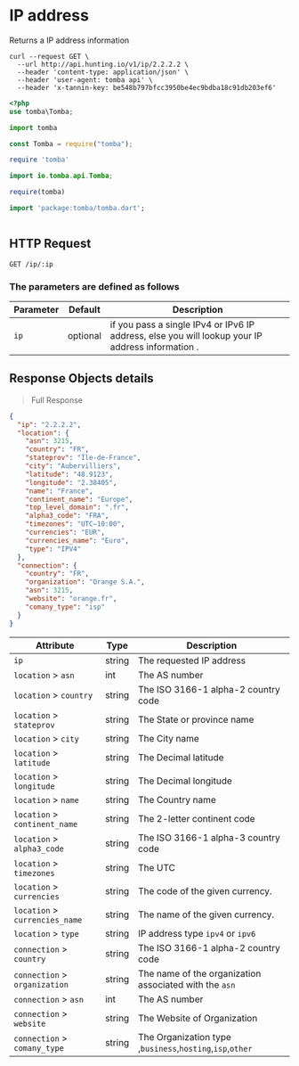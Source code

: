 # IP address

Returns a IP address information

```shell
curl --request GET \
  --url http://api.hunting.io/v1/ip/2.2.2.2 \
  --header 'content-type: application/json' \
  --header 'user-agent: tomba api' \
  --header 'x-tannin-key: be548b797bfcc3950be4ec9bdba18c91db203ef6'
```

```php
<?php
use tomba\Tomba;

```

```python
import tomba

```

```javascript
const Tomba = require("tomba");

```

```ruby
require 'tomba'

```

```java
import io.tomba.api.Tomba;

```


```r
require(tomba)

```



```dart
import 'package:tomba/tomba.dart';

```

```powershell

```

## HTTP Request

`GET /ip/:ip`

### The parameters are defined as follows

| Parameter | Default  | Description                                                                                      |
| --------- | -------- | ------------------------------------------------------------------------------------------------ |
| `ip`      | optional | if you pass a single IPv4 or IPv6 IP address, else you will lookup your IP address information . |

## Response  Objects details

> Full Response

```json
{
  "ip": "2.2.2.2",
  "location": {
    "asn": 3215,
    "country": "FR",
    "stateprov": "Île-de-France",
    "city": "Aubervilliers",
    "latitude": "48.9123",
    "longitude": "2.38405",
    "name": "France",
    "continent_name": "Europe",
    "top_level_domain": ".fr",
    "alpha3_code": "FRA",
    "timezones": "UTC−10:00",
    "currencies": "EUR",
    "currencies_name": "Euro",
    "type": "IPV4"
  },
  "connection": {
    "country": "FR",
    "organization": "Orange S.A.",
    "asn": 3215,
    "website": "orange.fr",
    "comany_type": "isp"
  }
}
```

| Attribute                      | Type   | Description                                               |
| ------------------------------ | ------ | --------------------------------------------------------- |
| `ip`                           | string | The requested IP address                                  |
| `location` > `asn`             | int    | The AS number                                             |
| `location` > `country`         | string | The ISO 3166-1 alpha-2 country code                       |
| `location` > `stateprov`       | string | The State or province name                                |
| `location` > `city`            | string | The City name                                             |
| `location` > `latitude`        | string | The Decimal latitude                                      |
| `location` > `longitude`       | string | The Decimal longitude                                     |
| `location` > `name`            | string | The Country name                                          |
| `location` > `continent_name`  | string | The 2-letter continent code                               |
| `location` > `alpha3_code`     | string | The ISO 3166-1 alpha-3 country code                       |
| `location` > `timezones`       | string | The UTC                                                   |
| `location` > `currencies`      | string | The code of the given currency.                           |
| `location` > `currencies_name` | string | The name of the given currency.                           |
| `location` > `type`            | string | IP address type `ipv4` or `ipv6`                          |
| `connection` > `country`       | string | The ISO 3166-1 alpha-2 country code                       |
| `connection` > `organization`  | string | The name of the organization associated with the `asn`    |
| `connection` > `asn`           | int    | The AS number                                             |
| `connection` > `website`       | string | The Website of Organization                               |
| `connection` > `comany_type`   | string | The Organization type ,`business`,`hosting`,`isp`,`other` |
